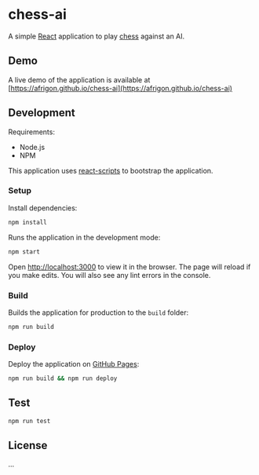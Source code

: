 # chess-ai

A simple [React](https://reactjs.org/) application to play [chess](https://en.wikipedia.org/wiki/Chess) against an AI.

## Demo

A live demo of the application is available at [https://afrigon.github.io/chess-ai](https://afrigon.github.io/chess-ai)

## Development

Requirements:

- Node.js
- NPM

This application uses [react-scripts](https://create-react-app.dev/) to bootstrap the application.

### Setup

Install dependencies:

```sh
npm install
```

Runs the application in the development mode:

```sh
npm start
```

Open [http://localhost:3000](http://localhost:3000) to view it in the browser. The page will reload if you make edits. You will also see any lint errors in the console.

### Build

Builds the application for production to the `build` folder:

```sh
npm run build
```

### Deploy

Deploy the application on [GitHub Pages](https://pages.github.com/):

```sh
npm run build && npm run deploy
```

## Test

```sh
npm run test
```

## License

...

